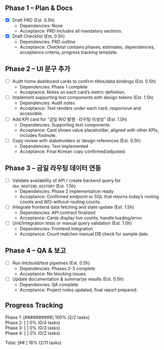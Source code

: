 ## Phase 1 – Plan & Docs
- [x] Draft PRD (Est. 0.5h)  
  - Dependencies: None  
  - Acceptance: PRD includes all mandatory sections.
- [x] Draft Checklist (Est. 0.5h)  
  - Dependencies: PRD outline  
  - Acceptance: Checklist contains phases, estimates, dependencies, acceptance criteria, progress tracking template.

## Phase 2 – UI 문구 추가
- [ ] Audit home dashboard cards to confirm titles/data bindings (Est. 0.5h)  
  - Dependencies: Phase 1 complete  
  - Acceptance: Notes on each card’s metric definition.
- [ ] Implement supporting text components with design tokens (Est. 1.5h)  
  - Dependencies: Audit notes  
  - Acceptance: Text renders under each card, responsive and accessible.
- [ ] Add KPI card for “금일 WO 발행 · 라우팅 미생성” (Est. 1.0h)  
  - Dependencies: Supporting text components  
  - Acceptance: Card shows value placeholder, aligned with other KPIs, includes footnote.
- [ ] Copy review with stakeholders or design references (Est. 0.5h)  
  - Dependencies: Text implemented  
  - Acceptance: Final Korean copy confirmed/adjusted.

## Phase 3 – 금일 라우팅 데이터 연동
- [ ] Validate availability of API / create backend query for `dbo_ROUTING_HISTORY` (Est. 1.5h)  
  - Dependencies: Phase 2 implementation ready  
  - Acceptance: Confirmed endpoint or SQL that returns today’s routing counts and WO-without-routing counts.
- [ ] Integrate frontend data fetching and state update (Est. 1.5h)  
  - Dependencies: API contract finalized  
  - Acceptance: Cards display live counts, handle loading/error.
- [ ] Unit/Integration tests or manual query validation (Est. 1.0h)  
  - Dependencies: Frontend integration  
  - Acceptance: Count matches manual DB check for sample date.

## Phase 4 – QA & 보고
- [ ] Run lint/build/test pipelines (Est. 0.5h)  
  - Dependencies: Phases 2-3 complete  
  - Acceptance: No blocking issues.
- [ ] Update documentation & summarize results (Est. 0.5h)  
  - Dependencies: QA complete  
  - Acceptance: Project notes updated, final report prepared.

## Progress Tracking

Phase 1: [##########] 100% (2/2 tasks)  
Phase 2: [          ] 0% (0/4 tasks)  
Phase 3: [          ] 0% (0/3 tasks)  
Phase 4: [          ] 0% (0/2 tasks)

Total: [##        ] 18% (2/11 tasks)
